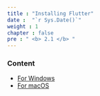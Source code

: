 ```yaml
---
title : "Installing Flutter"
date :  "`r Sys.Date()`" 
weight : 1
chapter : false
pre : " <b> 2.1 </b> "
---
```


### Content
  - [For Windows](2.1.1-Windown/)
  - [For macOS](2.1.2-macOS/)